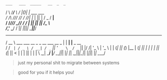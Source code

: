     ___   ___  _____   __  _  _                                   
   /   \ /___\/__   \ / _|(_)| |  ___  ___                        
  / /\ ///  //  / /\/| |_ | || | / _ \/ __|                       
 / /_/// \_//  / /   |  _|| || ||  __/\__ \                       
/___,' \___/   \/    |_|  |_||_| \___||___/                       
                                                                  
   ____                                        _     _            
  / __ \   ___   ___   __ _  _ __ ___    __ _ | | __| |__   _ __  
 / / _` | / _ \ / __| / _` || '_ ` _ \  / _` || |/ /| '_ \ | '_ \ 
| | (_| || (_) |\__ \| (_| || | | | | || (_| ||   < | | | || | | |
 \ \__,_| \___/ |___/ \__,_||_| |_| |_| \__,_||_|\_\|_| |_||_| |_|
  \____/ 


>  just my personal shit to migrate between systems

> good for you if it helps you!